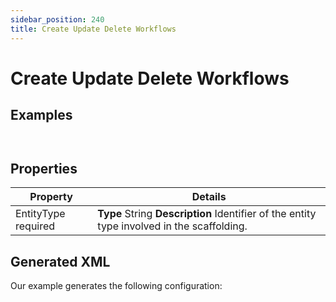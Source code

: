 ```yaml
---
sidebar_position: 240
title: Create Update Delete Workflows
---
```


# Create Update Delete Workflows

## Examples

```


```
## Properties

| Property | Details |
| --- | --- |
| EntityType required | **Type**  String  **Description** Identifier of the entity type involved in the scaffolding. |

## Generated XML

Our example generates the following configuration:

```
            

```
